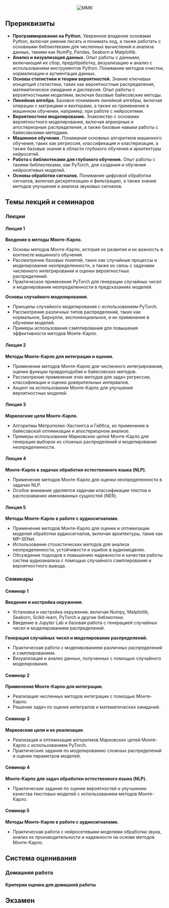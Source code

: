 <p align="center">
  <img src="https://capsule-render.vercel.app/api?type=waving&height=115&color=2C2A2E&text=Методы%20Монте-Карло%20и%20машинное%20обучение-nl-(магистратура)&section=header&reversal=false&textBg=false&fontAlign=50&fontSize=36&fontColor=FFFFFF&animation=scaleIn&fontAlignY=18" alt="ММК">
</p>

## Прериквизиты

- **Программирование на Python.** Уверенное владение основами Python, включая умение писать и понимать код, а также работать с основными библиотеками для численных вычислений и анализа данных, такими как NumPy, Pandas, Seaborn и Matplotlib.
- **Анализ и визуализация данных.** Опыт работы с данными, включающий их сбор, предобработку, визуализацию и анализ с использованием инструментов Python. Понимание методов очистки, нормализации и аугментации данных.
- **Основы статистики и теории вероятностей.** Знание ключевых концепций статистики, таких как вероятностные распределения, математическое ожидание и дисперсия. Опыт работы с вероятностными моделями, включая базовые байесовские методы.
- **Линейная алгебра.** Базовое понимание линейной алгебры, включая операции с матрицами и векторами, а также их применение в машинном обучении, например, при работе с нейросетями.
- **Вероятностное моделирование.** Знакомство с основами вероятностного моделирования, включая априорные и апостериорные распределения, а также базовые навыки работы с байесовскими методами.
- **Машинное обучение.** Понимание основных алгоритмов машинного обучения, таких как регрессия, классификация и кластеризация, а также базовые знания в области глубокого обучения и архитектуры нейросетей.
- **Работа с библиотеками для глубокого обучения.** Опыт работы с такими библиотеками, как PyTorch, для создания и обучения нейросетевых моделей.
- **Основы обработки сигналов.** Понимание цифровой обработки сигналов, включая дискретизацию и фильтрацию, а также знание методов улучшения и анализа звуковых сигналов.

## Темы лекций и семинаров

### Лекции

#### Лекция 1

**Введение в методы Монте-Карло.**
   - Основы методов Монте-Карло, история их развития и их важность в контексте машинного обучения.
   - Рассмотрение базовых понятий, таких как случайные процессы и моделирование неопределенности, а также их связь с задачами численного интегрирования и оценки вероятностных распределений.
   - Практическое применение PyTorch для генерации случайных чисел и моделирования неопределенности в предсказаниях моделей.

**Основы случайного моделирования.**
   - Принципы случайного моделирования с использованием PyTorch.
   - Рассмотрение различных типов распределений, таких как нормальное, Бернулли, экспоненциальное, и их применение в обучении моделей.
   - Примеры использования сэмплирования для повышения эффективности методов Монте-Карло.

#### Лекция 2

**Методы Монте-Карло для интеграции и оценки.**
   - Применение методов Монте-Карло для численного интегрирования, оценки функции правдоподобия и байесовских методов.
   - Рассмотрение применения этих методов для задач регрессии, классификации и оценки доверительных интервалов.
   - Акцент на использовании Монте-Карло для улучшения вероятностных моделей.

#### Лекция 3

**Марковские цепи Монте-Карло.**
   - Алгоритмы Метрополис-Хастингса и Гиббса, их применение в байесовской оптимизации и апостериорном анализе.
   - Примеры использования Марковских цепей Монте-Карло для генерации выборок из сложных распределений и моделирования неопределенности.

#### Лекция 4

**Монте-Карло в задачах обработки естественного языка (NLP).**
   - Применение методов Монте-Карло для оценки неопределенности в задачах NLP.
   - Особое внимание уделяется задачам классификации текстов и распознаванию именованных сущностей (NER).

#### Лекция 5

**Методы Монте-Карло в работе с аудиосигналами.**
   - Применение методов Монте-Карло для оценки и оптимизации моделей обработки аудиосигналов, включая архитектуры, такие как MP-SENet.
   - Использование стохастических методов для анализа неопределенности, устойчивости и ошибок в аудиомоделях.
   - Обсуждение подходов к повышению надежности и качества работы систем аудиоанализа с помощью случайного сэмплирования и вероятностного вывода.

### Семинары

#### Семинар 1

**Введение и настройка окружения.**
   - Установка и настройка окружения, включая Numpy, Matplotlib, Seaborn, Scikit-learn, PyTorch и другие библиотеки.
   - Введение в Jupyter Lab и базовая работа с генерацией случайных чисел и моделированием распределений.

**Генерация случайных чисел и моделирование распределений.**
   - Практическая работа с моделированием различных распределений и сэмплированием.
   - Визуализация и анализ данных, полученных с помощью случайного моделирования.

#### Семинар 2

**Применение Монте-Карло для интеграции.**
   - Реализация численных методов интеграции с помощью Монте-Карло.
   - Решение задач по оценке интегралов и математических ожиданий.

#### Семинар 3

**Марковские цепи и их реализация.**
   - Реализация и оптимизация алгоритмов Марковских цепей Монте-Карло с использованием PyTorch.
   - Практические задания по моделированию сложных распределений и оценке параметров моделей.

#### Семинар 4

**Монте-Карло для задач обработки естественного языка (NLP).**
   - Практические задания по оценке вероятностей и улучшению качества текстовых моделей с использованием методов Монте-Карло.

#### Семинар 5

**Методы Монте-Карло в работе с аудиосигналами.**
   - Практическая работа с нейросетевыми моделями обработки звука, анализ их производительности и надежности на основе методов Монте-Карло.

## Система оценивания


### Домашняя работа



#### Критерии оценки для домашней работы


## Экзамен

